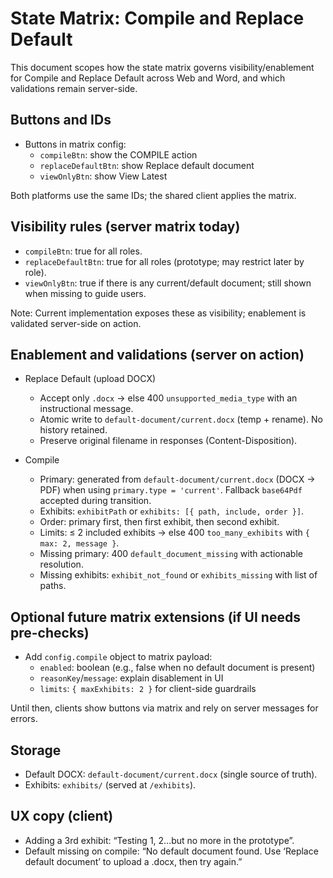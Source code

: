 # State Matrix: Compile and Replace Default

This document scopes how the state matrix governs visibility/enablement for Compile and Replace Default across Web and Word, and which validations remain server-side.

## Buttons and IDs

- Buttons in matrix config:
  - `compileBtn`: show the COMPILE action
  - `replaceDefaultBtn`: show Replace default document
  - `viewOnlyBtn`: show View Latest

Both platforms use the same IDs; the shared client applies the matrix.

## Visibility rules (server matrix today)

- `compileBtn`: true for all roles.
- `replaceDefaultBtn`: true for all roles (prototype; may restrict later by role).
- `viewOnlyBtn`: true if there is any current/default document; still shown when missing to guide users.

Note: Current implementation exposes these as visibility; enablement is validated server-side on action.

## Enablement and validations (server on action)

- Replace Default (upload DOCX)
  - Accept only `.docx` → else 400 `unsupported_media_type` with an instructional message.
  - Atomic write to `default-document/current.docx` (temp + rename). No history retained.
  - Preserve original filename in responses (Content-Disposition).

- Compile
  - Primary: generated from `default-document/current.docx` (DOCX → PDF) when using `primary.type = 'current'`. Fallback `base64Pdf` accepted during transition.
  - Exhibits: `exhibitPath` or `exhibits: [{ path, include, order }]`.
  - Order: primary first, then first exhibit, then second exhibit.
  - Limits: ≤ 2 included exhibits → else 400 `too_many_exhibits` with `{ max: 2, message }`.
  - Missing primary: 400 `default_document_missing` with actionable resolution.
  - Missing exhibits: `exhibit_not_found` or `exhibits_missing` with list of paths.

## Optional future matrix extensions (if UI needs pre-checks)

- Add `config.compile` object to matrix payload:
  - `enabled`: boolean (e.g., false when no default document is present)
  - `reasonKey`/`message`: explain disablement in UI
  - `limits`: `{ maxExhibits: 2 }` for client-side guardrails

Until then, clients show buttons via matrix and rely on server messages for errors.

## Storage

- Default DOCX: `default-document/current.docx` (single source of truth).
- Exhibits: `exhibits/` (served at `/exhibits`).

## UX copy (client)

- Adding a 3rd exhibit: “Testing 1, 2...but no more in the prototype”.
- Default missing on compile: “No default document found. Use ‘Replace default document’ to upload a .docx, then try again.”


